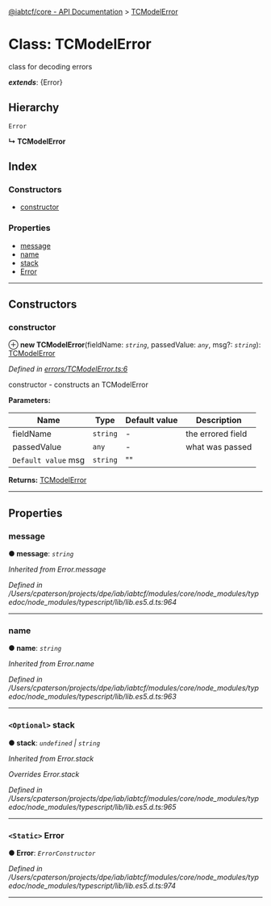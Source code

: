 [@iabtcf/core - API Documentation](../README.md) > [TCModelError](../classes/tcmodelerror.md)

# Class: TCModelError

class for decoding errors

*__extends__*: {Error}

## Hierarchy

 `Error`

**↳ TCModelError**

## Index

### Constructors

* [constructor](tcmodelerror.md#constructor)

### Properties

* [message](tcmodelerror.md#message)
* [name](tcmodelerror.md#name)
* [stack](tcmodelerror.md#stack)
* [Error](tcmodelerror.md#error)

---

## Constructors

<a id="constructor"></a>

###  constructor

⊕ **new TCModelError**(fieldName: *`string`*, passedValue: *`any`*, msg?: *`string`*): [TCModelError](tcmodelerror.md)

*Defined in [errors/TCModelError.ts:6](https://github.com/chrispaterson/iabtcf-es/blob/2c7676b/modules/core/src/errors/TCModelError.ts#L6)*

constructor - constructs an TCModelError

**Parameters:**

| Name | Type | Default value | Description |
| ------ | ------ | ------ | ------ |
| fieldName | `string` | - |  the errored field |
| passedValue | `any` | - |  what was passed |
| `Default value` msg | `string` | &quot;&quot; |

**Returns:** [TCModelError](tcmodelerror.md)

___

## Properties

<a id="message"></a>

###  message

**● message**: *`string`*

*Inherited from Error.message*

*Defined in /Users/cpaterson/projects/dpe/iab/iabtcf/modules/core/node_modules/typedoc/node_modules/typescript/lib/lib.es5.d.ts:964*

___
<a id="name"></a>

###  name

**● name**: *`string`*

*Inherited from Error.name*

*Defined in /Users/cpaterson/projects/dpe/iab/iabtcf/modules/core/node_modules/typedoc/node_modules/typescript/lib/lib.es5.d.ts:963*

___
<a id="stack"></a>

### `<Optional>` stack

**● stack**: *`undefined` \| `string`*

*Inherited from Error.stack*

*Overrides Error.stack*

*Defined in /Users/cpaterson/projects/dpe/iab/iabtcf/modules/core/node_modules/typedoc/node_modules/typescript/lib/lib.es5.d.ts:965*

___
<a id="error"></a>

### `<Static>` Error

**● Error**: *`ErrorConstructor`*

*Defined in /Users/cpaterson/projects/dpe/iab/iabtcf/modules/core/node_modules/typedoc/node_modules/typescript/lib/lib.es5.d.ts:974*

___

